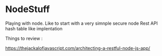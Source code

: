 # NodeStuff
Playing with node.   Like to start with a very simnple secure node Rest API hash table like implentation 


Things to review :

https://thejackalofjavascript.com/architecting-a-restful-node-js-app/
